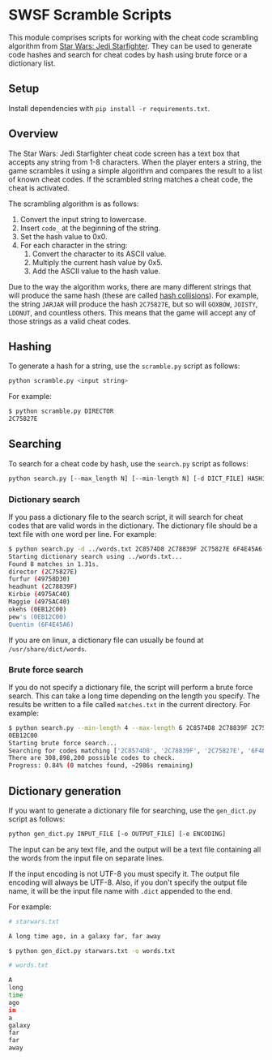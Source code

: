 # SWSF Scramble Scripts

This module comprises scripts for working with the cheat code scrambling algorithm from [Star Wars: Jedi Starfighter](https://en.wikipedia.org/wiki/Star_Wars:_Jedi_Starfighter). They can be used to generate code hashes and search for cheat codes by hash using brute force or a dictionary list.

## Setup

Install dependencies with `pip install -r requirements.txt`.

## Overview

The Star Wars: Jedi Starfighter cheat code screen has a text box that accepts any string from 1-8 characters. When the player enters a string, the game scrambles it using a simple algorithm and compares the result to a list of known cheat codes. If the scrambled string matches a cheat code, the cheat is activated.

The scrambling algorithm is as follows:
1. Convert the input string to lowercase.
2. Insert `code_` at the beginning of the string.
3. Set the hash value to 0x0.
3. For each character in the string:
    1. Convert the character to its ASCII value.
    2. Multiply the current hash value by 0x5.
    3. Add the ASCII value to the hash value.

Due to the way the algorithm works, there are many different strings that will produce the same hash (these are called [hash collisions](https://en.wikipedia.org/wiki/Hash_collision)). For example, the string `JARJAR` will produce the hash `2C75827E`, but so will `GOXBOW`, `JOISTY`, `LDONUT`, and countless others. This means that the game will accept any of those strings as a valid cheat codes.

## Hashing

To generate a hash for a string, use the `scramble.py` script as follows:

```bash
python scramble.py <input string>
```

For example:

```bash
$ python scramble.py DIRECTOR
2C75827E
```

## Searching

To search for a cheat code by hash, use the `search.py` script as follows:

```bash
python search.py [--max_length N] [--min-length N] [-d DICT_FILE] HASH1 [HASH2 ...]
```

### Dictionary search

If you pass a dictionary file to the search script, it will search for cheat codes that are valid words in the dictionary. The dictionary file should be a text file with one word per line. For example:
```bash
$ python search.py -d ../words.txt 2C8574D8 2C78839F 2C75827E 6F4E45A6 4975AC40 49758D30 0EB12C00
Starting dictionary search using ../words.txt...
Found 8 matches in 1.31s.
director (2C75827E)
furfur (49758D30)
headhunt (2C78839F)
Kirbie (4975AC40)
Maggie (4975AC40)
okehs (0EB12C00)
pew's (0EB12C00)
Quentin (6F4E45A6)
```

If you are on linux, a dictionary file can usually be found at `/usr/share/dict/words`.

### Brute force search

If you do not specify a dictionary file, the script will perform a brute force search. This can take a long time depending on the length you specify. The results be written to a file called `matches.txt` in the current directory. For example:

```bash
$ python search.py --min-length 4 --max-length 6 2C8574D8 2C78839F 2C75827E 6F4E45A6 4975AC40 49758D30 
0EB12C00
Starting brute force search...
Searching for codes matching ['2C8574D8', '2C78839F', '2C75827E', '6F4E45A6', '4975AC40', '49758D30', '0EB12C00'] between 4 and 6 letters...
There are 308,898,200 possible codes to check.
Progress: 0.84% (0 matches found, ~2986s remaining)
```

## Dictionary generation

If you want to generate a dictionary file for searching, use the `gen_dict.py` script as follows:

```bash
python gen_dict.py INPUT_FILE [-o OUTPUT_FILE] [-e ENCODING]
```

The input can be any text file, and the output will be a text file containing all the words from the input file on separate lines.

If the input encoding is not UTF-8 you must specify it. The output file encoding will always be UTF-8. Also, if you don't specify the output file name, it will be the input file name with `.dict` appended to the end.

For example:

```bash
# starwars.txt

A long time ago, in a galaxy far, far away
```

```bash
$ python gen_dict.py starwars.txt -o words.txt
```

```bash
# words.txt

A
long
time
ago
in
a
galaxy
far
far
away
```

